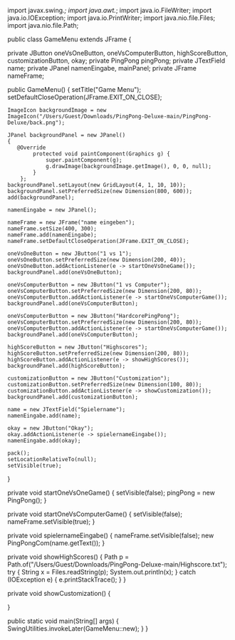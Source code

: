 import javax.swing.*; 
import java.awt.*;
import java.io.FileWriter;
import java.io.IOException;
import java.io.PrintWriter;
import java.nio.file.Files;
import java.nio.file.Path;

public class GameMenu extends JFrame {

private JButton oneVsOneButton, oneVsComputerButton, highScoreButton, customizationButton, okay;
private PingPong pingPong;
private JTextField name;
private JPanel namenEingabe, mainPanel;
private JFrame nameFrame;

public GameMenu() {
    setTitle("Game Menu");
    setDefaultCloseOperation(JFrame.EXIT_ON_CLOSE);
    
    ImageIcon backgroundImage = new ImageIcon("/Users/Guest/Downloads/PingPong-Deluxe-main/PingPong-Deluxe/back.png");

    JPanel backgroundPanel = new JPanel() 
    {
       @Override
            protected void paintComponent(Graphics g) {
                super.paintComponent(g);
                g.drawImage(backgroundImage.getImage(), 0, 0, null);
            }
        };
    backgroundPanel.setLayout(new GridLayout(4, 1, 10, 10));
    backgroundPanel.setPreferredSize(new Dimension(800, 600));
    add(backgroundPanel);
    
    namenEingabe = new JPanel();
    
    nameFrame = new JFrame("name eingeben");
    nameFrame.setSize(400, 300);
    nameFrame.add(namenEingabe);
    nameFrame.setDefaultCloseOperation(JFrame.EXIT_ON_CLOSE);
    
    oneVsOneButton = new JButton("1 vs 1");
    oneVsOneButton.setPreferredSize(new Dimension(200, 40));
    oneVsOneButton.addActionListener(e -> startOneVsOneGame());
    backgroundPanel.add(oneVsOneButton);
    
    oneVsComputerButton = new JButton("1 vs Computer");
    oneVsComputerButton.setPreferredSize(new Dimension(200, 80));
    oneVsComputerButton.addActionListener(e -> startOneVsComputerGame());
    backgroundPanel.add(oneVsComputerButton);
    
    oneVsComputerButton = new JButton("HardcorePingPong");
    oneVsComputerButton.setPreferredSize(new Dimension(200, 80));
    oneVsComputerButton.addActionListener(e -> startOneVsComputerGame());
    backgroundPanel.add(oneVsComputerButton);
    
    highScoreButton = new JButton("Highscores");
    highScoreButton.setPreferredSize(new Dimension(200, 80));
    highScoreButton.addActionListener(e -> showHighScores());
    backgroundPanel.add(highScoreButton);
    
    customizationButton = new JButton("Customization");
    customizationButton.setPreferredSize(new Dimension(100, 80));
    customizationButton.addActionListener(e -> showCustomization());
    backgroundPanel.add(customizationButton);
    
    name = new JTextField("Spielername");
    namenEingabe.add(name);
    
    okay = new JButton("Okay");
    okay.addActionListener(e -> spielernameEingabe());
    namenEingabe.add(okay);
    
    pack();
    setLocationRelativeTo(null);
    setVisible(true);
}

private void startOneVsOneGame() {
    setVisible(false);
    pingPong = new PingPong();
}

private void startOneVsComputerGame() {
   setVisible(false);
   nameFrame.setVisible(true);
}

private void spielernameEingabe()
{
    nameFrame.setVisible(false);
    new PingPongCom(name.getText());
}

private void showHighScores() {
    Path p = Path.of("/Users/Guest/Downloads/PingPong-Deluxe-main/Highscore.txt");
    try {
            String x = Files.readString(p);
            System.out.println(x);
        } catch (IOException e) {
            e.printStackTrace();
        }
}

private void showCustomization() {
    
}

public static void main(String[] args) {
    SwingUtilities.invokeLater(GameMenu::new);
}
}
